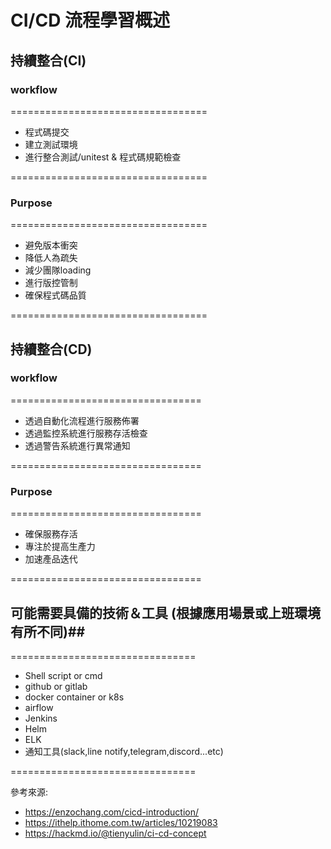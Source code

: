 # CI/CD 流程學習概述 #
## 持續整合(CI) ##
### workflow ###
==================================
* 程式碼提交
* 建立測試環境
* 進行整合測試/unitest & 程式碼規範檢查
  
==================================
### Purpose ###
==================================
* 避免版本衝突
* 降低人為疏失
* 減少團隊loading
* 進行版控管制
* 確保程式碼品質
  
==================================

## 持續整合(CD) ##
### workflow ###
=================================
* 透過自動化流程進行服務佈署
* 透過監控系統進行服務存活檢查
* 透過警告系統進行異常通知
  
=================================
### Purpose ###
=================================
* 確保服務存活
* 專注於提高生產力
* 加速產品迭代
  
=================================

## 可能需要具備的技術＆工具 (根據應用場景或上班環境有所不同)##
================================
* Shell script or cmd
* github or gitlab
* docker container or k8s 
* airflow
* Jenkins
* Helm
* ELK
* 通知工具(slack,line notify,telegram,discord...etc)
  
================================


參考來源:
* https://enzochang.com/cicd-introduction/
* https://ithelp.ithome.com.tw/articles/10219083
* https://hackmd.io/@tienyulin/ci-cd-concept
